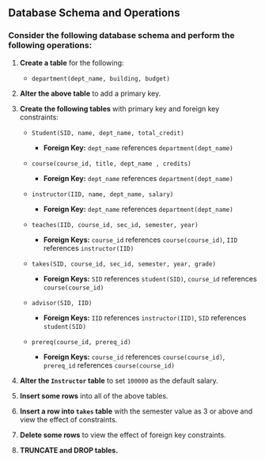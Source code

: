 ## Database Schema and Operations

### Consider the following database schema and perform the following operations:

1. **Create a table** for the following:
   - `department(dept_name, building, budget)`

2. **Alter the above table** to add a primary key.

3. **Create the following tables** with primary key and foreign key constraints:
   - `Student(SID, name, dept_name, total_credit)`
     - **Foreign Key:** `dept_name` references `department(dept_name)`
   
   - `course(course_id, title, dept_name , credits)`
     - **Foreign Key:** `dept_name` references `department(dept_name)`
   
   - `instructor(IID, name, dept_name, salary)`
     - **Foreign Key:** `dept_name` references `department(dept_name)`
   
   - `teaches(IID, course_id, sec_id, semester, year)`
     - **Foreign Keys:** `course_id` references `course(course_id)`, `IID` references `instructor(IID)`
   
   - `takes(SID, course_id, sec_id, semester, year, grade)`
     - **Foreign Keys:** `SID` references `student(SID)`, `course_id` references `course(course_id)`
   
   - `advisor(SID, IID)`
     - **Foreign Keys:** `IID` references `instructor(IID)`, `SID` references `student(SID)`
   
   - `prereq(course_id, prereq_id)`
     - **Foreign Keys:** `course_id` references `course(course_id)`, `prereq_id` references `course(course_id)`

4. **Alter the `Instructor` table** to set `100000` as the default salary.

5. **Insert some rows** into all of the above tables.

6. **Insert a row into `takes` table** with the semester value as 3 or above and view the effect of constraints.

7. **Delete some rows** to view the effect of foreign key constraints.

8. **TRUNCATE and DROP tables.**


